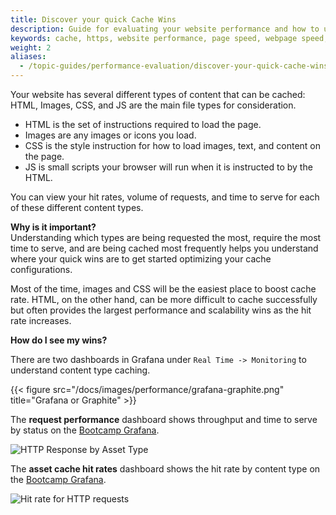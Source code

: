 ```yaml
---
title: Discover your quick Cache Wins
description: Guide for evaluating your website performance and how to use Section to make improvements.
keywords: cache, https, website performance, page speed, webpage speed, website security, content delivery network, CDN
weight: 2
aliases:
  - /topic-guides/performance-evaluation/discover-your-quick-cache-wins/
---
```


Your website has several different types of content that can be cached: HTML, Images, CSS, and JS are the main file types for consideration.

* HTML is the set of instructions required to load the page.
* Images are any images or icons you load.
* CSS is the style instruction for how to load images, text, and content on the page.
* JS is small scripts your browser will run when it is instructed to by the HTML.

You can view your hit rates, volume of requests, and time to serve for each of these different content types.

**Why is it important?** <br/>
Understanding which types are being requested the most, require the most time to serve, and are being cached most frequently helps you understand where your quick wins are to get started optimizing your cache configurations.

Most of the time, images and CSS will be the easiest place to boost cache rate. HTML, on the other hand, can be more difficult to cache successfully but often provides the largest  performance and scalability wins as the hit rate increases.

**How do I see my wins?**

There are two dashboards in Grafana under `Real Time -> Monitoring` to understand content type caching.

{{< figure src="/docs/images/performance/grafana-graphite.png" title="Grafana or Graphite" >}}

The **request performance** dashboard shows throughput and time to serve by status on the [Bootcamp Grafana](https://aperture.section.io/account/1/application/1/grafana-web).

![HTTP Response by Asset Type](/docs/images/performance-techniques/HTTP-response-by-asset-type-metrics.png)

The **asset cache hit rates** dashboard shows the hit rate by content type on the [Bootcamp Grafana](https://aperture.section.io/account/1/application/1/grafana-web).

![Hit rate for HTTP requests](/docs/images/performance-techniques/http-cache-hit-rate-metrics.png)
